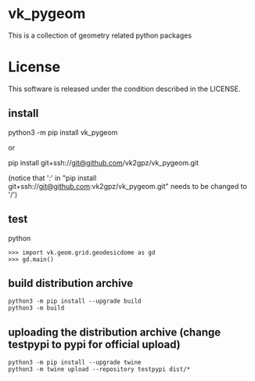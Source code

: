 # vk_pygeom
This is a collection of geometry related python packages

# License
This software is released under the condition described in the LICENSE.

## install
python3 -m pip install vk_pygeom

or

pip install git+ssh://git@github.com/vk2gpz/vk_pygeom.git

(notice that ':' in "pip install git+ssh://git@github.com:vk2gpz/vk_pygeom.git" needs to be changed to '/')


## test
python
```
>>> import vk.geom.grid.geodesicdome as gd
>>> gd.main()
```

## build distribution archive
```
python3 -m pip install --upgrade build
python3 -m build
```

## uploading the distribution archive (change testpypi to pypi for official upload)
```
python3 -m pip install --upgrade twine
python3 -m twine upload --repository testpypi dist/*
```